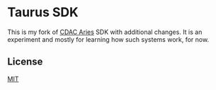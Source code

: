 # Taurus SDK

This is my fork of [CDAC Aries](https://vegaprocessors.in/devboards/) SDK with additional changes. It is an experiment and mostly for learning how such systems work, for now.

## License

[MIT](https://opensource.org/licenses/MIT)
